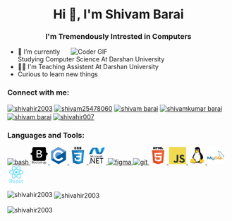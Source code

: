 <h1 align="center">Hi 👋, I'm Shivam Barai</h1>
<h3 align="center">I'm Tremendously Intrested in Computers</h3>


<!-- <p align="left"> <img src="https://komarev.com/ghpvc/?username=shivahir2003&label=Profile%20views&color=0e75b6&style=flat" alt="shivahir2003" /> </p> -->

<img align="right" src="https://www.bypeople.com/wp-content/uploads/2019/03/people-at-work.gif" alt="Coder GIF" width="360px" >

- 🔭 I’m currently Studying Computer Science At Darshan University
- 👨‍🏫 I'm Teaching Assistent At Darshan University
- Curious to learn new things
<h3 align="left">Connect with me:</h3>
<p align="left">
<a href="https://codepen.io/shivahir2003" target="blank"><img align="center" src="https://raw.githubusercontent.com/rahuldkjain/github-profile-readme-generator/master/src/images/icons/Social/codepen.svg" alt="shivahir2003" height="30" width="40" /></a>
<a href="https://twitter.com/shivam25478060" target="blank"><img align="center" src="https://raw.githubusercontent.com/rahuldkjain/github-profile-readme-generator/master/src/images/icons/Social/twitter.svg" alt="shivam25478060" height="30" width="40" /></a>
<a href="https://linkedin.com/in/shivam barai" target="blank"><img align="center" src="https://raw.githubusercontent.com/rahuldkjain/github-profile-readme-generator/master/src/images/icons/Social/linked-in-alt.svg" alt="shivam barai" height="30" width="40" /></a>
<a href="https://codesandbox.com/shivamkumar barai" target="blank"><img align="center" src="https://raw.githubusercontent.com/rahuldkjain/github-profile-readme-generator/master/src/images/icons/Social/codesandbox.svg" alt="shivamkumar barai" height="30" width="40" /></a>
<a href="https://fb.com/shivam barai" target="blank"><img align="center" src="https://raw.githubusercontent.com/rahuldkjain/github-profile-readme-generator/master/src/images/icons/Social/facebook.svg" alt="shivam barai" height="30" width="40" /></a>
<a href="https://instagram.com/shivahir007" target="blank"><img align="center" src="https://raw.githubusercontent.com/rahuldkjain/github-profile-readme-generator/master/src/images/icons/Social/instagram.svg" alt="shivahir007" height="30" width="40" /></a>
</p>

<h3 align="left">Languages and Tools:</h3>
<p align="left"> <a href="https://www.gnu.org/software/bash/" target="_blank" rel="noreferrer"> <img src="https://www.vectorlogo.zone/logos/gnu_bash/gnu_bash-icon.svg" alt="bash" width="40" height="40"/> </a> <a href="https://getbootstrap.com" target="_blank" rel="noreferrer"> <img src="https://raw.githubusercontent.com/devicons/devicon/master/icons/bootstrap/bootstrap-plain-wordmark.svg" alt="bootstrap" width="40" height="40"/> </a> <a href="https://www.cprogramming.com/" target="_blank" rel="noreferrer"> <img src="https://raw.githubusercontent.com/devicons/devicon/master/icons/c/c-original.svg" alt="c" width="40" height="40"/> </a> <a href="https://www.w3schools.com/css/" target="_blank" rel="noreferrer"> <img src="https://raw.githubusercontent.com/devicons/devicon/master/icons/css3/css3-original-wordmark.svg" alt="css3" width="40" height="40"/> </a> <a href="https://dotnet.microsoft.com/" target="_blank" rel="noreferrer"> <img src="https://raw.githubusercontent.com/devicons/devicon/master/icons/dot-net/dot-net-original-wordmark.svg" alt="dotnet" width="40" height="40"/> </a> <a href="https://www.figma.com/" target="_blank" rel="noreferrer"> <img src="https://www.vectorlogo.zone/logos/figma/figma-icon.svg" alt="figma" width="40" height="40"/> </a> <a href="https://git-scm.com/" target="_blank" rel="noreferrer"> <img src="https://www.vectorlogo.zone/logos/git-scm/git-scm-icon.svg" alt="git" width="40" height="40"/> </a> <a href="https://www.w3.org/html/" target="_blank" rel="noreferrer"> <img src="https://raw.githubusercontent.com/devicons/devicon/master/icons/html5/html5-original-wordmark.svg" alt="html5" width="40" height="40"/> </a> <a href="https://developer.mozilla.org/en-US/docs/Web/JavaScript" target="_blank" rel="noreferrer"> <img src="https://raw.githubusercontent.com/devicons/devicon/master/icons/javascript/javascript-original.svg" alt="javascript" width="40" height="40"/> </a> <a href="https://www.linux.org/" target="_blank" rel="noreferrer"> <img src="https://raw.githubusercontent.com/devicons/devicon/master/icons/linux/linux-original.svg" alt="linux" width="40" height="40"/> </a> <a href="https://www.mysql.com/" target="_blank" rel="noreferrer"> <img src="https://raw.githubusercontent.com/devicons/devicon/master/icons/mysql/mysql-original-wordmark.svg" alt="mysql" width="40" height="40"/> </a> <a href="https://reactjs.org/" target="_blank" rel="noreferrer"> <img src="https://raw.githubusercontent.com/devicons/devicon/master/icons/react/react-original-wordmark.svg" alt="react" width="40" height="40"/> </a> </p>

<p><img align="left" src="https://github-readme-stats.vercel.app/api/top-langs?username=shivahir2003&show_icons=true&locale=en&layout=compact" alt="shivahir2003" /></p>

<p>&nbsp;<img align="center" src="https://github-readme-stats.vercel.app/api?username=shivahir2003&show_icons=true&locale=en" alt="shivahir2003" /></p>

<p><img align="center" src="https://github-readme-streak-stats.herokuapp.com/?user=shivahir2003&" alt="shivahir2003" /></p>
